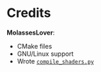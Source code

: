 # Credits
**MolassesLover**:

- CMake files
- GNU/Linux support
- Wrote [`compile_shaders.py`](src/scripts/compile_shaders.py)